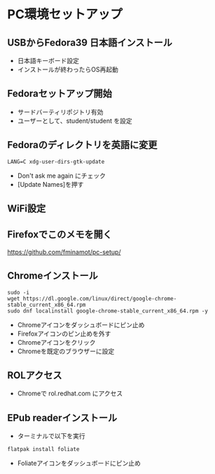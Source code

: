 # PC環境セットアップ

## USBからFedora39 日本語インストール
* 日本語キーボード設定
* インストールが終わったらOS再起動

## Fedoraセットアップ開始
* サードバーティリポジトリ有効
* ユーザーとして、student/student を設定

## Fedoraのディレクトリを英語に変更
```
LANG=C xdg-user-dirs-gtk-update
```
* Don't ask me again にチェック
* [Update Names]を押す

## WiFi設定

## Firefoxでこのメモを開く
https://github.com/fminamot/pc-setup/

## Chromeインストール
```
sudo -i
wget https://dl.google.com/linux/direct/google-chrome-stable_current_x86_64.rpm
sudo dnf localinstall google-chrome-stable_current_x86_64.rpm -y
```
* Chromeアイコンをダッシュボードにピン止め
* Firefoxアイコンのピン止めを外す
* Chromeアイコンをクリック
* Chromeを既定のブラウザーに設定

## ROLアクセス
* Chromeで rol.redhat.com にアクセス

## EPub readerインストール
* ターミナルで以下を実行
```
flatpak install foliate
```
* Foliateアイコンをダッシュボードにピン止め



